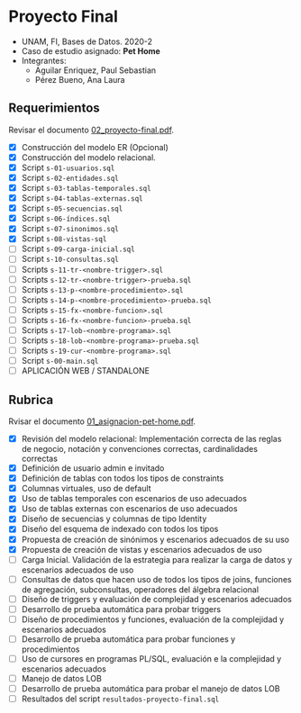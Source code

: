 #  Proyecto Final

- UNAM, FI, Bases de Datos. 2020-2
- Caso de estudio asignado: **Pet Home**
- Integrantes:
  - Aguilar Enriquez, Paul Sebastian
  - Pérez Bueno, Ana Laura

## Requerimientos

Revisar el documento [02_proyecto-final.pdf](./02_proyecto-final.pdf).

- [x] Construcción del modelo ER (Opcional)
- [x] Construcción del modelo relacional.
- [x] Script `s-01-usuarios.sql`
- [x] Script `s-02-entidades.sql`
- [x] Script `s-03-tablas-temporales.sql`
- [x] Script `s-04-tablas-externas.sql`
- [x] Script `s-05-secuencias.sql`
- [x] Script `s-06-índices.sql`
- [x] Script `s-07-sinonimos.sql`
- [x] Script `s-08-vistas-sql`
- [ ] Script `s-09-carga-inicial.sql`
- [ ] Script `s-10-consultas.sql`
- [ ] Scripts `s-11-tr-<nombre-trigger>.sql`
- [ ] Scripts `s-12-tr-<nombre-trigger>-prueba.sql`
- [ ] Scripts `s-13-p-<nombre-procedimiento>.sql`
- [ ] Scripts `s-14-p-<nombre-procedimiento>-prueba.sql`
- [ ] Scripts `s-15-fx-<nombre-funcion>.sql`
- [ ] Scripts `s-16-fx-<nombre-funcion>-prueba.sql`
- [ ] Scripts `s-17-lob-<nombre-programa>.sql`
- [ ] Scripts `s-18-lob-<nombre-programa>-prueba.sql`
- [ ] Scripts `s-19-cur-<nombre-programa>.sql`
- [ ] Script `s-00-main.sql`
- [ ] APLICACIÓN WEB / STANDALONE

## Rubrica

Rvisar el documento [01_asignacion-pet-home.pdf](./01_asignacion-pet-home.pdf).

- [x] Revisión del modelo relacional: Implementación correcta de las reglas de
  negocio, notación y convenciones correctas, cardinalidades correctas
- [x] Definición de usuario admin e invitado
- [x] Definición de tablas con todos los tipos de constraints
- [x] Columnas virtuales, uso de default
- [x] Uso de tablas temporales con escenarios de uso adecuados
- [x] Uso de tablas externas con escenarios de uso adecuados
- [x] Diseño de secuencias y columnas de tipo Identity
- [x] Diseño del esquema de indexado con todos los tipos
- [x] Propuesta de creación de sinónimos y escenarios adecuados de su uso
- [x] Propuesta de creación de vistas y escenarios adecuados de uso
- [ ] Carga Inicial. Validación de la estrategia para realizar la carga de
  datos y escenarios adecuados de uso
- [ ] Consultas de datos que hacen uso de todos los tipos de joins, funciones de
  agregación, subconsultas, operadores del álgebra relacional
- [ ] Diseño de triggers y evaluación de complejidad y escenarios adecuados
- [ ] Desarrollo de prueba automática para probar triggers
- [ ] Diseño de procedimientos y funciones, evaluación de la complejidad y
  escenarios adecuados
- [ ] Desarrollo de prueba automática para probar funciones y procedimientos
- [ ] Uso de cursores en programas PL/SQL, evaluación e la complejidad y
  escenarios adecuados
- [ ] Manejo de datos LOB
- [ ] Desarrollo de prueba automática para probar el manejo de datos LOB
- [ ] Resultados del script `resultados-proyecto-final.sql`
